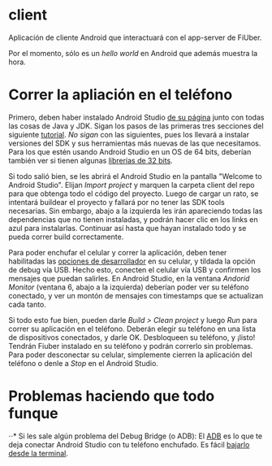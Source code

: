 
# client

Aplicación de cliente Android que interactuará con el app-server de FiUber.

Por el momento, sólo es un _hello world_ en Android que además muestra la hora.

# Correr la apliación en el teléfono

Primero, deben haber instalado Android Studio [de su página](https://developer.android.com/studio/index.html) junto con todas las cosas de Java y JDK. Sigan los pasos de las primeras tres secciones del siguiente [tutorial](https://askubuntu.com/questions/634082/how-to-install-android-studio-on-ubuntu). *No sigan* con las siguientes, pues los llevará a instalar versiones del SDK y sus herramientas más nuevas de las que necesitamos. Para los que estén usando Android Studio en un OS de 64 bits, deberían también ver si tienen algunas [librerías de 32 bits](https://stackoverflow.com/questions/28314139/how-to-install-android-studio-on-ubuntu).

Si todo salió bien, se les abrirá el Android Studio en la pantalla "Welcome to Android Studio". Elijan _Import project_ y marquen la carpeta client del repo para que obtenga todo el código del proyecto. Luego de cargar un rato, se intentará buildear el proyecto y fallará por no tener las SDK tools necesarias. Sin embargo, abajo a la izquierda les irán apareciendo todas las dependencias que no tienen instaladas, y podrán hacer clic en los links en azul para instalarlas. Continuar así hasta que hayan instalado todo y se pueda correr build correctamente.

Para poder enchufar el celular y correr la aplicación, deben tener habilitadas las [opciones de desarrollador](https://www.androidcentral.com/how-enable-developer-settings-android-42) en su celular, y tildada la opción de debug vía USB. Hecho esto, conecten el celular vía USB y confirmen los mensajes que puedan salirles. En Android Studio, en la ventana _Andorid Monitor_ (ventana 6, abajo a la izquierda) deberían poder ver su teléfono conectado, y ver un montón de mensajes con timestamps que se actualizan cada tanto.

Si todo esto fue bien, pueden darle _Build > Clean project_ y luego _Run_ para correr su aplicación en el teléfono. Deberán elegir su teléfono en una lista de dispositivos conectados, y darle OK. Desbloqueen su teléfono, y ¡listo! Tendrán Fiuber instalado en su teléfono y podrán correrlo sin problemas. Para poder desconectar su celular, simplemente cierren la aplicación del teléfono o denle a _Stop_ en el Android Studio.

# Problemas haciendo que todo funque

⋅⋅* Si les sale algún problema del Debug Bridge (o ADB): El [ADB](https://developer.android.com/studio/command-line/adb.html?hl=es-419) es lo que te deja conectar Android Studio con tu teléfono enchufado. Es fácil [bajarlo desde la terminal](https://www.youtube.com/watch?v=DV4_A_YSwO8).


